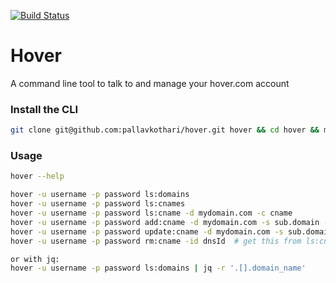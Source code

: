 [![Build Status](https://travis-ci.org/pallavkothari/hover.svg?branch=master)](https://travis-ci.org/pallavkothari/hover)

# Hover

A command line tool to talk to and manage your hover.com account 

### Install the CLI
```bash
git clone git@github.com:pallavkothari/hover.git hover && cd hover && mvn install && ln -sF $PWD/target/bin/hover /usr/local/bin/hover
```

### Usage

```bash
hover --help

hover -u username -p password ls:domains
hover -u username -p password ls:cnames
hover -u username -p password ls:cname -d mydomain.com -c cname
hover -u username -p password add:cname -d mydomain.com -s sub.domain -t target.herokuspace.com 
hover -u username -p password update:cname -d mydomain.com -s sub.domain -t target2.herokuspace.com 
hover -u username -p password rm:cname -id dnsId  # get this from ls:cnames

or with jq: 
hover -u username -p password ls:domains | jq -r '.[].domain_name'

```
